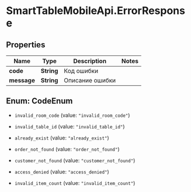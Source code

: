 # SmartTableMobileApi.ErrorResponse

## Properties

Name | Type | Description | Notes
------------ | ------------- | ------------- | -------------
**code** | **String** | Код ошибки | 
**message** | **String** | Описание ошибки | 



## Enum: CodeEnum


* `invalid_room_code` (value: `"invalid_room_code"`)

* `invalid_table_id` (value: `"invalid_table_id"`)

* `already_exist` (value: `"already_exist"`)

* `order_not_found` (value: `"order_not_found"`)

* `customer_not_found` (value: `"customer_not_found"`)

* `access_denied` (value: `"access_denied"`)

* `invalid_item_count` (value: `"invalid_item_count"`)




